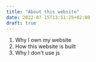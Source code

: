 ```yaml
---
title: "About this website"
date: 2022-07-15T13:51:25+02:00
draft: true
---
```


1. Why I own my website
1. How this website is built
1. Why I don't use js
